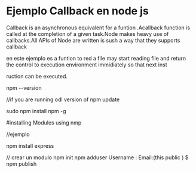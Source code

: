 # Ejemplo Callback  en node js 


 Callback is an asynchronous equivalent for a funtion .Acallback function is called at the completion 
 of a given task.Node makes heavy use of callbacks.All APIs of Node are written is sush 
 a way that they supports callback 
 
 en este ejemplo  es  a funtion  to red a file may start 
 reading file and return  the control to execution
 environment immidiately so that next inst
 
ruction can be executed.

npm --version

//if you are running  odl version  of npm  update   


sudo npm install npm -g


#installing Modules using nmp 


//ejemplo  

npm  install express

// crear un modulo
npm init 
npm adduser 
Username :
Email:(this public )
  $ npm publish 
